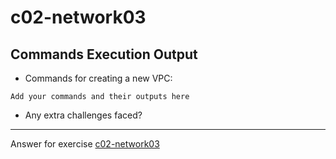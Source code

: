 # c02-network03

## Commands Execution Output

- Commands for creating a new VPC:
```
Add your commands and their outputs here
```

- Any extra challenges faced?


<!-- Don't change anything below this point-->
***
Answer for exercise [c02-network03](https://github.com/devopsacademyau/academy/blob/2c681013824a95a86aa9c311b63878f0cebc6602/classes/02class/exercises/c02-network03/README.md)